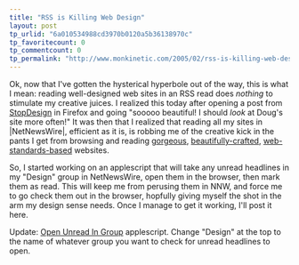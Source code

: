 ```yaml
---
title: "RSS is Killing Web Design"
layout: post
tp_urlid: "6a010534988cd3970b0120a5b36138970c"
tp_favoritecount: 0
tp_commentcount: 0
tp_permalink: "http://www.monkinetic.com/2005/02/rss-is-killing-web-design.html"
---
```

<a href="http://stopdesign.com"><img alt="" class="at-xid-6a010534988cd3970b0120a5b3613d970c" src="http://steveivy.typepad.com/.a/6a010534988cd3970b0120a5b3613d970c-pi" style="float:right; padding-left:7px; border:none;" /></a>
Ok, now that I&#39;ve gotten the hysterical hyperbole out of the way, this is what I mean: reading well-designed web sites in an RSS read does *nothing* to stimulate my creative juices. I realized this today after opening a post from <a href="http://www.stopdesign.com/">StopDesign</a> in Firefox and going &quot;sooooo beautiful! I should *look* at Doug&#39;s site more often!&quot; It was then that I realized that reading all my sites in |NetNewsWire|, efficient as it is, is robbing me of the creative kick in the pants I get from browsing and reading <a href="http://www.stopdesign.com/">gorgeous</a>, <a href="http://1976design.com/blog/">beautifully-crafted</a>, <a href="http://alistapart.com/">web-standards-based</a> websites.

So, I started working on an applescript that will take any unread headlines in my &quot;Design&quot; group in NetNewsWire, open them in the browser, then mark them as read. This will keep me from perusing them in NNW, and force me to go check them out in the browser, hopfully giving myself the shot in the arm my design sense needs. Once I manage to get it working, I&#39;ll post it here.

Update: <a href="http://redmonk.net/files/openUnreadInGroup.txt">Open Unread In Group</a> applescript. Change &quot;Design&quot; at the top to the name of whatever group you want to check for unread headlines to open.
